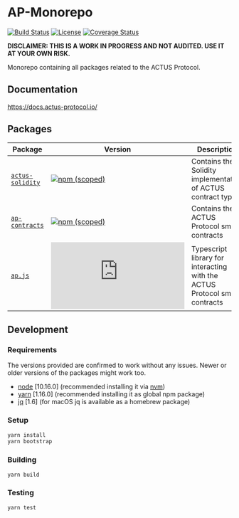 # AP-Monorepo

[![Build Status](https://travis-ci.org/atpar/ap-monorepo.svg?branch=master)](https://travis-ci.org/atpar/ap-monorepo)
[![License](https://img.shields.io/badge/License-Apache%202.0-blue.svg)](https://opensource.org/licenses/Apache-2.0)
[![Coverage Status](https://coveralls.io/repos/github/atpar/ap-monorepo/badge.svg?branch=master)](https://coveralls.io/github/atpar/ap-monorepo?branch=master)

**DISCLAIMER: THIS IS A WORK IN PROGRESS AND NOT AUDITED. USE IT AT YOUR OWN RISK.**

Monorepo containing all packages related to the ACTUS Protocol.

## Documentation
https://docs.actus-protocol.io/

## Packages

| Package                                                                                      | Version                                                                                                                                               | Description                                                                |
|----------------------------------------------------------------------------------------------|-------------------------------------------------------------------------------------------------------------------------------------------------------|----------------------------------------------------------------------------|
| [`actus-solidity`](https://github.com/atpar/ap-monorepo/tree/master/packages/actus-solidity) | [![npm (scoped)](https://img.shields.io/npm/v/@atpar/actus-solidity)](https://www.npmjs.com/package/@atpar/actus-solidity "View this project on npm") | Contains the Solidity implementation of ACTUS contract types               |
| [`ap-contracts`](https://github.com/atpar/ap-monorepo/tree/master/packages/ap-contracts)     | [![npm (scoped)](https://img.shields.io/npm/v/@atpar/ap-contracts)](https://www.npmjs.com/package/@atpar/ap-contracts "View this project on npm")     | Contains the ACTUS Protocol smart contracts                                |                                                                            |
| [`ap.js`](https://github.com/atpar/ap-monorepo/tree/master/packages/ap.js)                   | [![npm (scoped)](https://img.shields.io/npm/v/@atpar/ap.js)](https://www.npmjs.com/package/@atpar/ap.js "View this project on npm")                   | Typescript library for interacting with the ACTUS Protocol smart contracts |

## Development
### Requirements
The versions provided are confirmed to work without any issues. Newer or older versions of the packages might work too.
- [node](https://nodejs.org/en/) [10.16.0] (recommended installing it via [nvm](https://github.com/nvm-sh/nvm))
- [yarn](https://yarnpkg.com/) [1.16.0] (recommended installing it as global npm package)
- [jq](https://stedolan.github.io/jq/) [1.6] (for macOS jq is available as a homebrew package)

### Setup
```sh
yarn install
yarn bootstrap
```

### Building
```sh
yarn build
```

### Testing
```sh
yarn test
```
